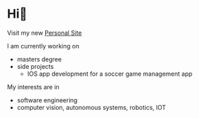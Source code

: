 # Hi👋
 Visit my new <a href="https://codehomie1.github.io/portfolio/" >Personal Site</a>
 
I am currently working on 
- masters degree
- side projects 
   - IOS app development for a soccer game management app
  
My interests are in
- software engineering
- computer vision, autonomous systems, robotics, IOT
  

